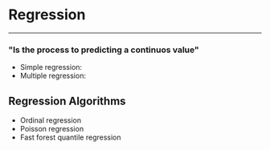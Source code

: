 # Regression
---
### "Is the process to predicting a continuos value"

* Simple regression:
* Multiple regression:


## Regression Algorithms
* Ordinal regression
* Poisson regression
* Fast forest quantile regression
